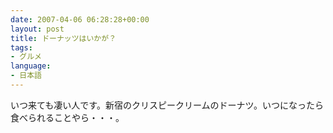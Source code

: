 ```yaml
---
date: 2007-04-06 06:28:28+00:00
layout: post
title: ドーナッツはいかが？
tags:
- グルメ
language:
- 日本語
---
```


いつ来ても凄い人です。新宿のクリスピークリームのドーナツ。いつになったら食べられることやら・・・。
